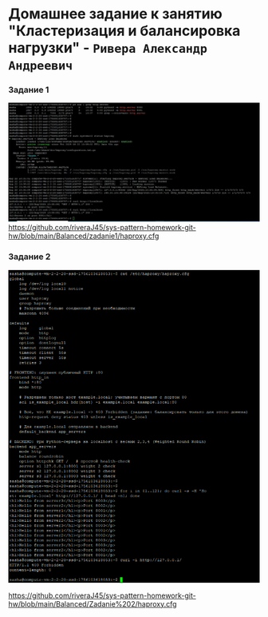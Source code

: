 
# Домашнее задание к занятию "Кластеризация и балансировка нагрузки" - `Ривера Александр Андреевич`



### Задание 1

![alt text](https://github.com/riveraJ45/sys-pattern-homework-git-hw/blob/main/Balanced/zadanie1/klaster2.jpg)
https://github.com/riveraJ45/sys-pattern-homework-git-hw/blob/main/Balanced/zadanie1/haproxy.cfg

### Задание 2 

![alt text](https://raw.githubusercontent.com/riveraJ45/sys-pattern-homework-git-hw/refs/heads/main/Balanced/Zadanie%202/%D0%9D%D0%BE%D0%B2%D1%8B%D0%B9%20%D1%82%D0%BE%D1%87%D0%B5%D1%87%D0%BD%D1%8B%D0%B9%20%D1%80%D0%B8%D1%81%D1%83%D0%BD%D0%BE%D0%BA.bmp)

https://github.com/riveraJ45/sys-pattern-homework-git-hw/blob/main/Balanced/Zadanie%202/haproxy.cfg